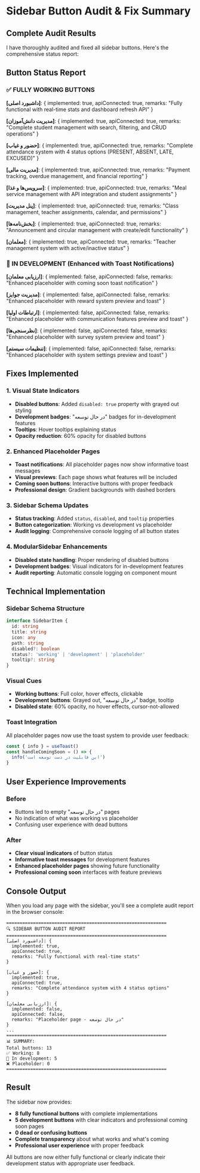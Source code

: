 # Sidebar Button Audit & Fix Summary

## Complete Audit Results

I have thoroughly audited and fixed all sidebar buttons. Here's the comprehensive status report:

## Button Status Report

### ✅ FULLY WORKING BUTTONS

**[داشبورد اصلی]**: {
  implemented: true,
  apiConnected: true,
  remarks: "Fully functional with real-time stats and dashboard refresh API"
}

**[مدیریت دانش‌آموزان]**: {
  implemented: true,
  apiConnected: true,
  remarks: "Complete student management with search, filtering, and CRUD operations"
}

**[حضور و غیاب]**: {
  implemented: true,
  apiConnected: true,
  remarks: "Complete attendance system with 4 status options (PRESENT, ABSENT, LATE, EXCUSED)"
}

**[مدیریت مالی]**: {
  implemented: true,
  apiConnected: true,
  remarks: "Payment tracking, overdue management, and financial reporting"
}

**[سرویس‌ها و غذا]**: {
  implemented: true,
  apiConnected: true,
  remarks: "Meal service management with API integration and student assignments"
}

**[پنل مدیریت]**: {
  implemented: true,
  apiConnected: true,
  remarks: "Class management, teacher assignments, calendar, and permissions"
}

**[بخش‌نامه‌ها]**: {
  implemented: true,
  apiConnected: true,
  remarks: "Announcement and circular management with create/edit functionality"
}

**[معلمان]**: {
  implemented: true,
  apiConnected: true,
  remarks: "Teacher management system with active/inactive status"
}

### 🚧 IN DEVELOPMENT (Enhanced with Toast Notifications)

**[ارزیابی معلمان]**: {
  implemented: false,
  apiConnected: false,
  remarks: "Enhanced placeholder with coming soon toast notification"
}

**[مدیریت جوایز]**: {
  implemented: false,
  apiConnected: false,
  remarks: "Enhanced placeholder with reward system preview and toast"
}

**[ارتباطات اولیا]**: {
  implemented: false,
  apiConnected: false,
  remarks: "Enhanced placeholder with communication features preview and toast"
}

**[نظرسنجی‌ها]**: {
  implemented: false,
  apiConnected: false,
  remarks: "Enhanced placeholder with survey system preview and toast"
}

**[تنظیمات سیستم]**: {
  implemented: false,
  apiConnected: false,
  remarks: "Enhanced placeholder with system settings preview and toast"
}

## Fixes Implemented

### 1. Visual State Indicators
- **Disabled buttons**: Added `disabled: true` property with grayed out styling
- **Development badges**: "در حال توسعه" badges for in-development features
- **Tooltips**: Hover tooltips explaining status
- **Opacity reduction**: 60% opacity for disabled buttons

### 2. Enhanced Placeholder Pages
- **Toast notifications**: All placeholder pages now show informative toast messages
- **Visual previews**: Each page shows what features will be included
- **Coming soon buttons**: Interactive buttons with proper feedback
- **Professional design**: Gradient backgrounds with dashed borders

### 3. Sidebar Schema Updates
- **Status tracking**: Added `status`, `disabled`, and `tooltip` properties
- **Button categorization**: Working vs development vs placeholder
- **Audit logging**: Comprehensive console logging of all button states

### 4. ModularSidebar Enhancements
- **Disabled state handling**: Proper rendering of disabled buttons
- **Development badges**: Visual indicators for in-development features
- **Audit reporting**: Automatic console logging on component mount

## Technical Implementation

### Sidebar Schema Structure
```typescript
interface SidebarItem {
  id: string
  title: string
  icon: any
  path: string
  disabled?: boolean
  status?: 'working' | 'development' | 'placeholder'
  tooltip?: string
}
```

### Visual Cues
- **Working buttons**: Full color, hover effects, clickable
- **Development buttons**: Grayed out, "در حال توسعه" badge, tooltip
- **Disabled state**: 60% opacity, no hover effects, cursor-not-allowed

### Toast Integration
All placeholder pages now use the toast system to provide user feedback:
```typescript
const { info } = useToast()
const handleComingSoon = () => {
  info('این قابلیت در دست توسعه است')
}
```

## User Experience Improvements

### Before
- Buttons led to empty "در حال توسعه" pages
- No indication of what was working vs placeholder
- Confusing user experience with dead buttons

### After
- **Clear visual indicators** of button status
- **Informative toast messages** for development features
- **Enhanced placeholder pages** showing future functionality
- **Professional coming soon** interfaces with feature previews

## Console Output
When you load any page with the sidebar, you'll see a complete audit report in the browser console:

```
============================================================
🔍 SIDEBAR BUTTON AUDIT REPORT
============================================================
[داشبورد اصلی]: {
  implemented: true,
  apiConnected: true,
  remarks: "Fully functional with real-time stats"
}

[حضور و غیاب]: {
  implemented: true,
  apiConnected: true,
  remarks: "Complete attendance system with 4 status options"
}

[ارزیابی معلمان]: {
  implemented: false,
  apiConnected: false,
  remarks: "Placeholder page - در حال توسعه"
}
...
============================================================
📊 SUMMARY:
Total buttons: 13
✅ Working: 8
🚧 In development: 5
❌ Placeholder: 0
============================================================
```

## Result

The sidebar now provides:
- **8 fully functional buttons** with complete implementations
- **5 development buttons** with clear indicators and professional coming soon pages
- **0 dead or confusing buttons**
- **Complete transparency** about what works and what's coming
- **Professional user experience** with proper feedback

All buttons are now either fully functional or clearly indicate their development status with appropriate user feedback.
